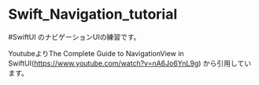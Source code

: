 # Swift_Navigation_tutorial

#SwiftUI のナビゲーションUIの練習です。

YoutubeよりThe Complete Guide to NavigationView in SwiftUI(https://www.youtube.com/watch?v=nA6Jo6YnL9g)
から引用しています。
